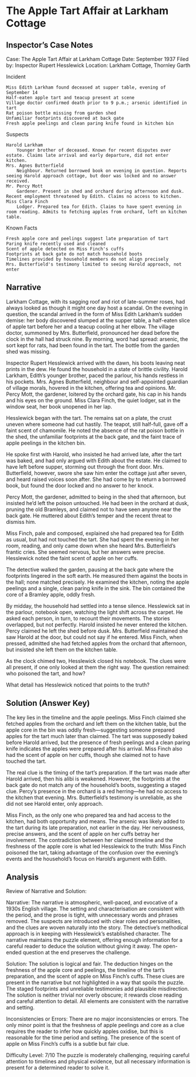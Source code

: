 # The Apple Tart Affair at Larkham Cottage

## Inspector’s Case Notes

Case: The Apple Tart Affair at Larkham Cottage
Date: September 1937
Filed by: Inspector Rupert Hesslewick
Location: Larkham Cottage, Thornley Garth

Incident

    Miss Edith Larkham found deceased at supper table, evening of September 14
    Half-eaten apple tart and teacup present at scene
    Village doctor confirmed death prior to 9 p.m.; arsenic identified in tart
    Rat poison bottle missing from garden shed
    Unfamiliar footprints discovered at back gate
    Fresh apple peelings and clean paring knife found in kitchen bin

Suspects

    Harold Larkham
        Younger brother of deceased. Known for recent disputes over estate. Claims late arrival and early departure, did not enter kitchen.
    Mrs. Agnes Butterfield
        Neighbour. Returned borrowed book on evening in question. Reports seeing Harold approach cottage, but door was locked and no answer received.
    Mr. Percy Mott
        Gardener. Present in shed and orchard during afternoon and dusk. Recent employment threatened by Edith. Claims no access to kitchen.
    Miss Clara Finch
        Lodger. Prepared tea for Edith. Claims to have spent evening in room reading. Admits to fetching apples from orchard, left on kitchen table.

Known Facts

    Fresh apple core and peelings suggest late preparation of tart
    Paring knife recently used and cleaned
    Scent of apple detected on Miss Finch's cuffs
    Footprints at back gate do not match household boots
    Timelines provided by household members do not align precisely
    Mrs. Butterfield's testimony limited to seeing Harold approach, not enter


## Narrative

Larkham Cottage, with its sagging roof and riot of late-summer roses, had always looked as though it might one day host a scandal. On the evening in question, the scandal arrived in the form of Miss Edith Larkham’s sudden demise: her body discovered slumped at the supper table, a half-eaten slice of apple tart before her and a teacup cooling at her elbow. The village doctor, summoned by Mrs. Butterfield, pronounced her dead before the clock in the hall had struck nine. By morning, word had spread: arsenic, the sort kept for rats, had been found in the tart. The bottle from the garden shed was missing.

Inspector Rupert Hesslewick arrived with the dawn, his boots leaving neat prints in the dew. He found the household in a state of brittle civility. Harold Larkham, Edith’s younger brother, paced the parlour, his hands restless in his pockets. Mrs. Agnes Butterfield, neighbour and self-appointed guardian of village morals, hovered in the kitchen, offering tea and opinions. Mr. Percy Mott, the gardener, loitered by the orchard gate, his cap in his hands and his eyes on the ground. Miss Clara Finch, the quiet lodger, sat in the window seat, her book unopened in her lap.

Hesslewick began with the tart. The remains sat on a plate, the crust uneven where someone had cut hastily. The teapot, still half-full, gave off a faint scent of chamomile. He noted the absence of the rat poison bottle in the shed, the unfamiliar footprints at the back gate, and the faint trace of apple peelings in the kitchen bin.

He spoke first with Harold, who insisted he had arrived late, after the tart was baked, and had only argued with Edith about the estate. He claimed to have left before supper, storming out through the front door. Mrs. Butterfield, however, swore she saw him enter the cottage just after seven, and heard raised voices soon after. She had come by to return a borrowed book, but found the door locked and no answer to her knock.

Percy Mott, the gardener, admitted to being in the shed that afternoon, but insisted he’d left the poison untouched. He had been in the orchard at dusk, pruning the old Bramleys, and claimed not to have seen anyone near the back gate. He muttered about Edith’s temper and the recent threat to dismiss him.

Miss Finch, pale and composed, explained she had prepared tea for Edith as usual, but had not touched the tart. She had spent the evening in her room, reading, and only came down when she heard Mrs. Butterfield’s frantic cries. She seemed nervous, but her answers were precise. Hesslewick noted the faint scent of apple on her cuffs.

The detective walked the garden, pausing at the back gate where the footprints lingered in the soft earth. He measured them against the boots in the hall; none matched precisely. He examined the kitchen, noting the apple peelings and a single, clean paring knife in the sink. The bin contained the core of a Bramley apple, oddly fresh.

By midday, the household had settled into a tense silence. Hesslewick sat in the parlour, notebook open, watching the light shift across the carpet. He asked each person, in turn, to recount their movements. The stories overlapped, but not perfectly. Harold insisted he never entered the kitchen. Percy claimed he left the shed before dusk. Mrs. Butterfield maintained she saw Harold at the door, but could not say if he entered. Miss Finch, when pressed, admitted she had fetched apples from the orchard that afternoon, but insisted she left them on the kitchen table.

As the clock chimed two, Hesslewick closed his notebook. The clues were all present, if one only looked at them the right way. The question remained: who poisoned the tart, and how?

What detail has Hesslewick noticed that points to the truth?

## Solution (Answer Key)

The key lies in the timeline and the apple peelings. Miss Finch claimed she fetched apples from the orchard and left them on the kitchen table, but the apple core in the bin was oddly fresh—suggesting someone prepared apples for the tart much later than claimed. The tart was supposedly baked before Harold arrived, but the presence of fresh peelings and a clean paring knife indicates the apples were prepared after his arrival. Miss Finch also had the scent of apple on her cuffs, though she claimed not to have touched the tart.

The real clue is the timing of the tart’s preparation. If the tart was made after Harold arrived, then his alibi is weakened. However, the footprints at the back gate do not match any of the household’s boots, suggesting a staged clue. Percy’s presence in the orchard is a red herring—he had no access to the kitchen that evening. Mrs. Butterfield’s testimony is unreliable, as she did not see Harold enter, only approach.

Miss Finch, as the only one who prepared tea and had access to the kitchen, had both opportunity and means. The arsenic was likely added to the tart during its late preparation, not earlier in the day. Her nervousness, precise answers, and the scent of apple on her cuffs betray her involvement. The contradiction between her claimed timeline and the freshness of the apple core is what led Hesslewick to the truth: Miss Finch poisoned the tart, taking advantage of the confusion over the evening’s events and the household’s focus on Harold’s argument with Edith.

## Analysis

Review of Narrative and Solution:

Narrative:
The narrative is atmospheric, well-paced, and evocative of a 1930s English village. The setting and characterisation are consistent with the period, and the prose is tight, with unnecessary words and phrases removed. The suspects are introduced with clear roles and personalities, and the clues are woven naturally into the story. The detective’s methodical approach is in keeping with Hesslewick’s established character. The narrative maintains the puzzle element, offering enough information for a careful reader to deduce the solution without giving it away. The open-ended question at the end preserves the challenge.

Solution:
The solution is logical and fair. The deduction hinges on the freshness of the apple core and peelings, the timeline of the tart’s preparation, and the scent of apple on Miss Finch’s cuffs. These clues are present in the narrative but not highlighted in a way that spoils the puzzle. The staged footprints and unreliable testimonies add plausible misdirection. The solution is neither trivial nor overly obscure; it rewards close reading and careful attention to detail. All elements are consistent with the narrative and setting.

Inconsistencies or Errors:
There are no major inconsistencies or errors. The only minor point is that the freshness of apple peelings and core as a clue requires the reader to infer how quickly apples oxidise, but this is reasonable for the time period and setting. The presence of the scent of apple on Miss Finch’s cuffs is a subtle but fair clue.

Difficulty Level: 7/10
The puzzle is moderately challenging, requiring careful attention to timelines and physical evidence, but all necessary information is present for a determined reader to solve it.